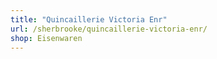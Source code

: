 ```yaml
---
title: "Quincaillerie Victoria Enr"
url: /sherbrooke/quincaillerie-victoria-enr/
shop: Eisenwaren
---
```

